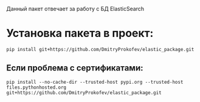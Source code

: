 Данный пакет отвечает за работу с БД ElasticSearch

# Установка пакета в проект:
```
pip install git+https://github.com/DmitryProkofev/elastic_package.git
```

## Если проблема с сертификатами:
```
pip install --no-cache-dir --trusted-host pypi.org --trusted-host files.pythonhosted.org git+https://github.com/DmitryProkofev/elastic_package.git
```

